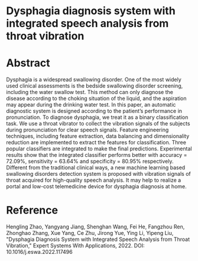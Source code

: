 # Dysphagia diagnosis system with integrated speech analysis from throat vibration

# Abstract
Dysphagia is a widespread swallowing disorder. One of the most widely used clinical assessments is the bedside swallowing disorder screening, including the water swallow test. This method can only diagnose the disease according to the choking situation of the liquid, and the aspiration may appear during the drinking water test. In this paper, an automatic diagnostic system is designed according to the patient’s performance in pronunciation. To diagnose dysphagia, we treat it as a binary classification task. We use a throat vibrator to collect the vibration signals of the subjects during pronunciation for clear speech signals. Feature engineering techniques, including feature extraction, data balancing and dimensionality reduction are implemented to extract the features for classification. Three popular classifiers are integrated to make the final predictions. Experimental results show that the integrated classifier performs better with accuracy = 72.09%, sensitivity = 63.64% and specificity = 80.95% respectively. Different from the traditional clinical ways, a new machine learning based swallowing disorders detection system is proposed with vibration signals of throat acquired for high-quality speech analysis. It may help to realize a portal and low-cost telemedicine device for dysphagia diagnosis at home.

# Reference

Hengling Zhao, Yangyang Jiang, Shenghan Wang, Fei He, Fangzhou Ren, Zhonghao Zhang, Xue Yang, Ce Zhu, Jirong Yue, Ying Li, Yipeng Liu, "Dysphagia Diagnosis System with Integrated Speech Analysis from Throat Vibration," Expert Systems With Applications, 2022. DOI: 10.1016/j.eswa.2022.117496
